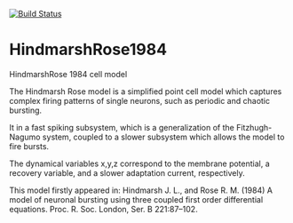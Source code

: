 [![Build Status](https://travis-ci.org/OpenSourceBrain/HindmarshRose1984.svg?branch=master)](https://travis-ci.org/OpenSourceBrain/HindmarshRose1984)

HindmarshRose1984
=================

HindmarshRose 1984 cell model

The Hindmarsh Rose model is a simplified point cell model which
captures complex firing patterns of single neurons, such as periodic
and chaotic bursting.

It in a fast spiking subsystem, which is a generalization of the
Fitzhugh-Nagumo system, coupled to a slower subsystem which allows the
model to fire bursts. 

The dynamical variables x,y,z correspond to the membrane potential, a
recovery variable, and a slower adaptation current, respectively.

This model firstly appeared in:
Hindmarsh J. L., and Rose R. M. (1984) A model of neuronal bursting
using three coupled first order differential equations.  Proc. R. Soc.
London, Ser. B 221:87–102.
